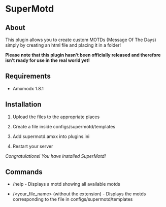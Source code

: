 # SuperMotd #

## About

This plugin allows you to create custom MOTDs (Message Of The Days) simply by creating an html file and placing it in a folder!

**Please note that this plugin hasn't been officially released and therefore 
isn't ready for use in the real world yet!**

## Requirements

* Amxmodx 1.8.1

## Installation

1. Upload the files to the appropriate places

2. Create a file inside configs/supermotd/templates

3. Add supermotd.amxx into plugins.ini

4. Restart your server

*Congratulations! You have installed SuperMotd!*

## Commands

* /help - Displays a motd showing all available motds

* /&lt;your&#95;file&#95;name&gt; (without the extension) - Displays the motds corresponding to the file in configs/supermotd/templates